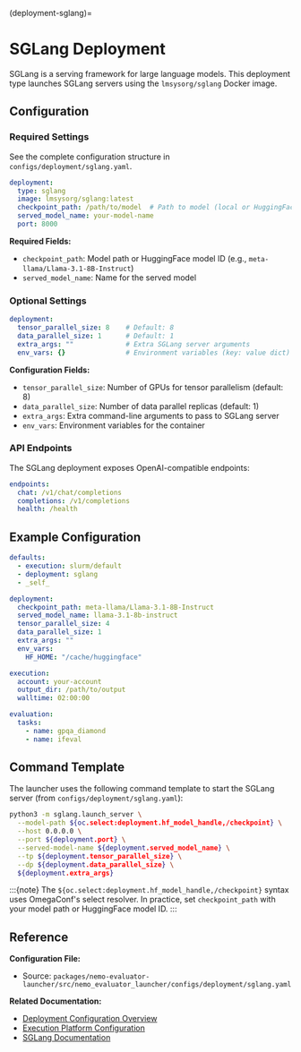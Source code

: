 (deployment-sglang)=

# SGLang Deployment

SGLang is a serving framework for large language models. This deployment type launches SGLang servers using the `lmsysorg/sglang` Docker image.

## Configuration

### Required Settings

See the complete configuration structure in `configs/deployment/sglang.yaml`.

```yaml
deployment:
  type: sglang
  image: lmsysorg/sglang:latest
  checkpoint_path: /path/to/model  # Path to model (local or HuggingFace model ID)
  served_model_name: your-model-name
  port: 8000
```

**Required Fields:**

- `checkpoint_path`: Model path or HuggingFace model ID (e.g., `meta-llama/Llama-3.1-8B-Instruct`)
- `served_model_name`: Name for the served model

### Optional Settings

```yaml
deployment:
  tensor_parallel_size: 8    # Default: 8
  data_parallel_size: 1      # Default: 1
  extra_args: ""             # Extra SGLang server arguments
  env_vars: {}               # Environment variables (key: value dict)
```

**Configuration Fields:**

- `tensor_parallel_size`: Number of GPUs for tensor parallelism (default: 8)
- `data_parallel_size`: Number of data parallel replicas (default: 1)
- `extra_args`: Extra command-line arguments to pass to SGLang server
- `env_vars`: Environment variables for the container

### API Endpoints

The SGLang deployment exposes OpenAI-compatible endpoints:

```yaml
endpoints:
  chat: /v1/chat/completions
  completions: /v1/completions
  health: /health
```

## Example Configuration

```yaml
defaults:
  - execution: slurm/default
  - deployment: sglang
  - _self_

deployment:
  checkpoint_path: meta-llama/Llama-3.1-8B-Instruct
  served_model_name: llama-3.1-8b-instruct
  tensor_parallel_size: 4
  data_parallel_size: 1
  extra_args: ""
  env_vars:
    HF_HOME: "/cache/huggingface"

execution:
  account: your-account
  output_dir: /path/to/output
  walltime: 02:00:00

evaluation:
  tasks:
    - name: gpqa_diamond
    - name: ifeval
```

## Command Template

The launcher uses the following command template to start the SGLang server (from `configs/deployment/sglang.yaml`):

```bash
python3 -m sglang.launch_server \
  --model-path ${oc.select:deployment.hf_model_handle,/checkpoint} \
  --host 0.0.0.0 \
  --port ${deployment.port} \
  --served-model-name ${deployment.served_model_name} \
  --tp ${deployment.tensor_parallel_size} \
  --dp ${deployment.data_parallel_size} \
  ${deployment.extra_args}
```

:::{note}
The `${oc.select:deployment.hf_model_handle,/checkpoint}` syntax uses OmegaConf's select resolver. In practice, set `checkpoint_path` with your model path or HuggingFace model ID.
:::

## Reference

**Configuration File:**

- Source: `packages/nemo-evaluator-launcher/src/nemo_evaluator_launcher/configs/deployment/sglang.yaml`

**Related Documentation:**

- [Deployment Configuration Overview](index.md)
- [Execution Platform Configuration](../execution/index.md)
- [SGLang Documentation](https://docs.sglang.ai/)
